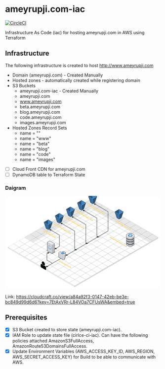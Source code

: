 # ameyrupji.com-iac

[![CircleCI](https://circleci.com/gh/ameyrupji/ameyrupji.com-iac.svg?style=svg)](https://circleci.com/gh/ameyrupji/ameyrupji.com-iac)

Infrastructure As Code (iac) for hosting ameyrupji.com in AWS using Terraform

## Infrastructure
The following infrastructure is created to host http://www.ameyrupji.com
- Domain (ameyrupji.com) - Created Manually
- Hosted zones - automatically created while registering domain
- S3 Buckets
  - ameyrupji.com-iac - Created Manually
  - ameyrupji.com
  - www.ameyrupji.com
  - beta.ameyrupji.com
  - blog.ameyrupji.com
  - code.ameyrupji.com
  - images.ameyrupji.com
- Hosted Zones Record Sets
  - name = ""
  - name = "www"
  - name = "beta"
  - name = "blog"
  - name = "code"
  - name = "images"
- [ ] Cloud Front CDN for ameyrupji.com
- [ ] DynamoDB table to Terraform State

### Daigram
![Infrastructure Diagram](/images/ameyrupji.com-blueprint.png)

Link:
https://cloudcraft.co/view/a84a92f3-0147-42eb-be3e-bc849d99d6d6?key=7EtAxVRr-L84VOa7CFUsWA&embed=true


## Prerequisites
- [x] S3 Bucket created to store state (ameyrupji.com-iac).
- [x] IAM Role to update state file (cirlce-ci-iac). Can have the following policies attached AmazonS3FullAccess, AmazonRoute53DomainsFullAccess.
- [x] Update Environment Variables (AWS_ACCESS_KEY_ID, AWS_REGION, AWS_SECRET_ACCESS_KEY) for Build to be able to communicate with AWS.
